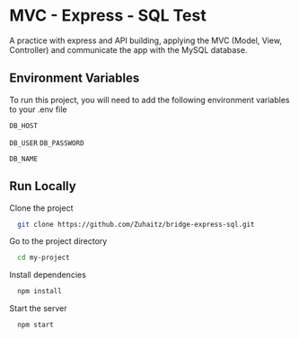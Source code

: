 # MVC - Express - SQL Test

A practice with express and API building, applying the MVC (Model, View, Controller) and communicate the app with the MySQL database.

## Environment Variables

To run this project, you will need to add the following environment variables to your .env file

`DB_HOST`

`DB_USER`
`DB_PASSWORD`

`DB_NAME`

## Run Locally

Clone the project

```bash
  git clone https://github.com/Zuhaitz/bridge-express-sql.git
```

Go to the project directory

```bash
  cd my-project
```

Install dependencies

```bash
  npm install
```

Start the server

```bash
  npm start
```
